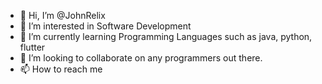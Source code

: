 - 👋 Hi, I’m @JohnRelix
- 👀 I’m interested in Software Development
- 🌱 I’m currently learning Programming Languages such as java, python, flutter
- 💞️ I’m looking to collaborate on any programmers out there.
- 📫 How to reach me 

<!---
JohnRelix/JohnRelix is a ✨ special ✨ repository because its `README.md` (this file) appears on your GitHub profile.
You can click the Preview link to take a look at your changes.
--->
